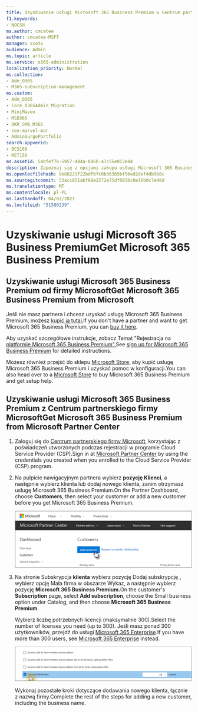 ```yaml
---
title: Uzyskiwanie usługi Microsoft 365 Business Premium w Centrum partnerskim
f1.keywords:
- NOCSH
ms.author: cmcatee
author: cmcatee-MSFT
manager: scotv
audience: Admin
ms.topic: article
ms.service: o365-administration
localization_priority: Normal
ms.collection:
- Adm_O365
- M365-subscription-management
ms.custom:
- Adm_O365
- Core_O365Admin_Migration
- MiniMaven
- MSB365
- OKR_SMB_M365
- seo-marvel-mar
- AdminSurgePortfolio
search.appverid:
- BCS160
- MET150
ms.assetid: 5abfef7b-5957-484a-b06b-a7c55e013e44
description: Zapoznaj się z opcjami zakupu usługi Microsoft 365 Business Premium oraz instrukcjami krok po kroku dotyczącymi zakupu w Centrum partnerskim firmy Microsoft.
ms.openlocfilehash: 9e88229f22bdfbfc0b363b5bf56ed2def4db9b8c
ms.sourcegitcommit: 53acc851abf68e2272e75df0856c0e16b0c7e48d
ms.translationtype: MT
ms.contentlocale: pl-PL
ms.lasthandoff: 04/02/2021
ms.locfileid: "51580239"
---
```

# <a name="get-microsoft-365-business-premium"></a><span data-ttu-id="4178e-103">Uzyskiwanie usługi Microsoft 365 Business Premium</span><span class="sxs-lookup"><span data-stu-id="4178e-103">Get Microsoft 365 Business Premium</span></span>

## <a name="get-microsoft-365-business-premium-from-microsoft"></a><span data-ttu-id="4178e-104">Uzyskiwanie usługi Microsoft 365 Business Premium od firmy Microsoft</span><span class="sxs-lookup"><span data-stu-id="4178e-104">Get Microsoft 365 Business Premium from Microsoft</span></span>

<span data-ttu-id="4178e-105">Jeśli nie masz partnera i chcesz uzyskać usługę Microsoft 365 Business Premium, możesz [kupić ją tutaj.](https://www.microsoft.com/en-US/microsoft-365/business)</span><span class="sxs-lookup"><span data-stu-id="4178e-105">If you don't have a partner and want to get Microsoft 365 Business Premium, you can [buy it here](https://www.microsoft.com/en-US/microsoft-365/business).</span></span>

<span data-ttu-id="4178e-106">Aby uzyskać szczegółowe instrukcje, zobacz Temat "Rejestracja na [platformie Microsoft 365 Business Premium".](sign-up.md)</span><span class="sxs-lookup"><span data-stu-id="4178e-106">See [sign up for Microsoft 365 Business Premium](sign-up.md) for detailed instructions.</span></span>

<span data-ttu-id="4178e-107">Możesz również przejść do sklepu [Microsoft Store,](https://www.microsoft.com/en-us/store/locations/find-a-store?icid=en_US_Store_UH_FAS) aby kupić usługę Microsoft 365 Business Premium i uzyskać pomoc w konfiguracji.</span><span class="sxs-lookup"><span data-stu-id="4178e-107">You can also head over to a [Microsoft Store](https://www.microsoft.com/en-us/store/locations/find-a-store?icid=en_US_Store_UH_FAS) to buy Microsoft 365 Business Premium and get setup help.</span></span>
  
## <a name="get-microsoft-365-business-premium-from-microsoft-partner-center"></a><span data-ttu-id="4178e-108">Uzyskiwanie usługi Microsoft 365 Business Premium z Centrum partnerskiego firmy Microsoft</span><span class="sxs-lookup"><span data-stu-id="4178e-108">Get Microsoft 365 Business Premium from Microsoft Partner Center</span></span>

1. <span data-ttu-id="4178e-109">Zaloguj się do [Centrum partnerskiego firmy Microsoft](https://go.microsoft.com/fwlink/p/?linkid=849910), korzystając z poświadczeń utworzonych podczas rejestracji w programie Cloud Service Provider (CSP).</span><span class="sxs-lookup"><span data-stu-id="4178e-109">Sign in at [Microsoft Partner Center](https://go.microsoft.com/fwlink/p/?linkid=849910) by using the credentials you created when you enrolled to the Cloud Service Provider (CSP) program.</span></span> 
    
2. <span data-ttu-id="4178e-110">Na pulpicie nawigacyjnym partnera wybierz **pozycję Klienci**, a następnie wybierz klienta lub dodaj nowego klienta, zanim otrzymasz usługę Microsoft 365 Business Premium.</span><span class="sxs-lookup"><span data-stu-id="4178e-110">On the Partner Dashboard, choose **Customers**, then select your customer or add a new customer before you get Microsoft 365 Business Premium.</span></span>
    
    ![W Centrum partnerskim Microsoft dodaj klienta.](../media/ec807d07-bbd2-411f-8fe1-c644cf9a3882.png)
  
3. <span data-ttu-id="4178e-112">Na stronie Subskrypcja **klienta** wybierz pozycję Dodaj subskrypcję **,** wybierz opcję Mała firma w obszarze Wykaz, a następnie wybierz pozycję **Microsoft 365 Business Premium.**</span><span class="sxs-lookup"><span data-stu-id="4178e-112">On the customer's **Subscription** page, select **Add subscription**, choose the Small business option under Catalog, and then choose **Microsoft 365 Business Premium**.</span></span>
    
    <span data-ttu-id="4178e-113">Wybierz liczbę potrzebnych licencji (maksymalnie 300).</span><span class="sxs-lookup"><span data-stu-id="4178e-113">Select the number of licenses you need (up to 300).</span></span> <span data-ttu-id="4178e-114">Jeśli masz ponad 300 użytkowników, przejdź do usługi [Microsoft 365 Enterprise](../enterprise/index.yml).</span><span class="sxs-lookup"><span data-stu-id="4178e-114">If you have more than 300 users, see [Microsoft 365 Enterprise](../enterprise/index.yml) instead.</span></span> 
    
    ![Na stronie Nowa subskrypcja wybierz pozycję small business.](../media/52d99e89-2175-4974-84bb-dd626048541b.png)
  
    <span data-ttu-id="4178e-116">Wykonaj pozostałe kroki dotyczące dodawania nowego klienta, łącznie z nazwą firmy.</span><span class="sxs-lookup"><span data-stu-id="4178e-116">Complete the rest of the steps for adding a new customer, including the business name.</span></span>

